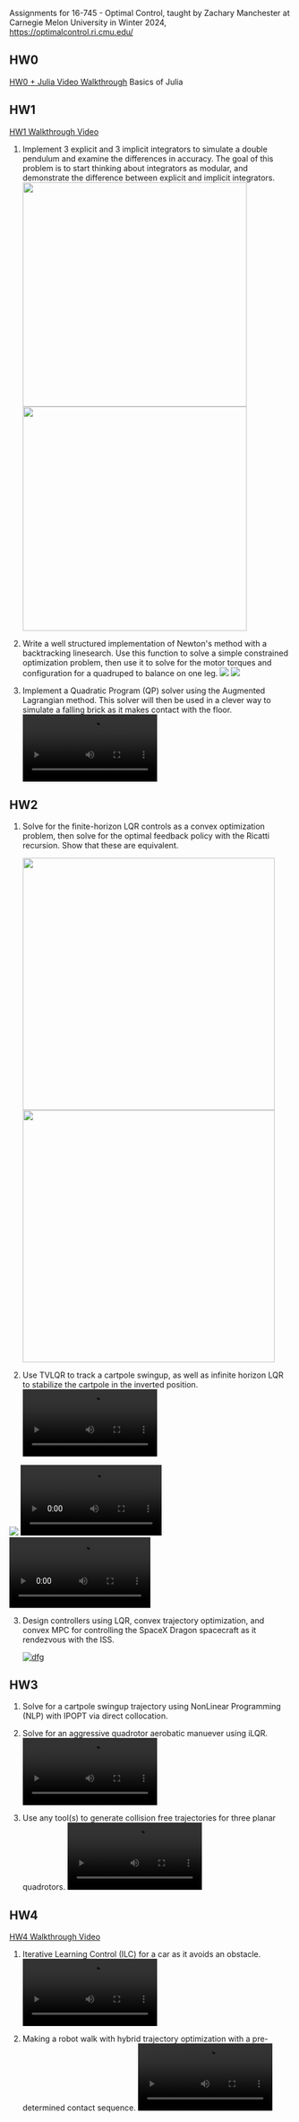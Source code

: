 Assignments for 16-745 - Optimal Control, taught by Zachary Manchester at Carnegie Melon University in Winter 2024, https://optimalcontrol.ri.cmu.edu/

## HW0
[HW0 + Julia Video Walkthrough](https://www.youtube.com/watch?v=RetAn_9AOMg)
Basics of Julia

## HW1
[HW1 Walkthrough Video](https://www.youtube.com/watch?v=V7i0tQlBLlE)
1. Implement 3 explicit and 3 implicit integrators to simulate a double pendulum and examine the differences in accuracy. The goal of this problem is to start thinking about integrators as modular, and demonstrate the difference between explicit and implicit integrators.
<img src="media/HW1_1a.png" width=400> <img src="media/HW1_1b.png" width=400>

2. Write a well structured implementation of Newton's method with a backtracking linesearch. Use this function to solve a simple constrained optimization problem, then use it to solve for the motor torques and configuration for a quadruped to balance on one leg.
<img src="media/HW1_2a.png"> <img src="media/HW1_2b.png">

3. Implement a Quadratic Program (QP) solver using the Augmented Lagrangian method. This solver will then be used in a clever way to simulate a falling brick as it makes contact with the floor.
<video src="https://github.com/user-attachments/assets/e6053154-8702-41d1-9893-b025c5951408" controls="controls" style="width: 50%;"></video>

## HW2
1. Solve for the finite-horizon LQR controls as a convex optimization problem, then solve for the optimal feedback policy with the Ricatti recursion. Show that these are equivalent.

   <img src="media/HW2_1a.png" width=450> <img src="media/HW2_1b.png" width=450>

2. Use TVLQR to track a cartpole swingup, as well as infinite horizon LQR to stabilize the cartpole in the inverted position.
<video src="https://github.com/user-attachments/assets/fff6eb30-6d2b-4953-ad5f-d1431e0aaa0c" controls="controls" style="width: 50%;"></video>
<img src="media/HW2_2b.png">
<video src="https://github.com/user-attachments/assets/7fc53f8a-0e39-4e93-8ef4-a401f6c89599" controls="controls" style="width: 50%;"></video>
<video src="https://github.com/user-attachments/assets/a03211ff-75ce-441c-988d-d352217d2955" controls="controls" style="width: 50%;"></video>

3. Design controllers using LQR, convex trajectory optimization, and convex MPC for controlling the SpaceX Dragon spacecraft as it rendezvous with the ISS.

   [![dfg](http://img.youtube.com/vi/wyU8dqeAh44/0.jpg)](https://www.youtube.com/watch?v=wyU8dqeAh44 "Click to play video in Youtube")

## HW3
1. Solve for a cartpole swingup trajectory using NonLinear Programming (NLP) with IPOPT via direct collocation.

2. Solve for an aggressive quadrotor aerobatic manuever using iLQR.
<video src="https://github.com/user-attachments/assets/5c61cfbf-c630-442f-8eaa-484cc34b488b" controls="controls" style="width: 50%;"></video>

3. Use any tool(s) to generate collision free trajectories for three planar quadrotors.
<video src="https://github.com/user-attachments/assets/a69385ec-ab2a-4b55-a38e-7b32d6bae4d2" controls="controls" style="width: 50%;"></video>

## HW4
[HW4 Walkthrough Video](https://youtu.be/RFmqw3YTRnc)
1. Iterative Learning Control (ILC) for a car as it avoids an obstacle.
<video src="https://github.com/user-attachments/assets/ebf279cc-fb5c-4a13-ac8c-4d517f1260bf" controls="controls" style="width: 50%;"></video>

2. Making a robot walk with hybrid trajectory optimization with a pre-determined contact sequence.
<video src="https://github.com/user-attachments/assets/e7f43e86-f9b0-47f5-a9b1-187b31deb08b" controls="controls" style="width: 50%;"></video>
